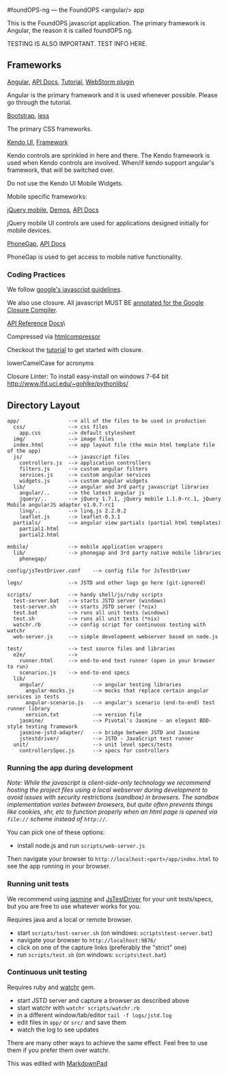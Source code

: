 #foundOPS-ng — the FoundOPS &lt;angular/&gt; app

This is the FoundOPS javascript application. The primary framework is Angular, the reason it is called foundOPS ng.

TESTING IS ALSO IMPORTANT. TEST INFO HERE.

## Frameworks

[Angular](http://angularjs.org/), [API Docs](http://docs.angularjs.org/api), [Tutorial](http://docs.angularjs.org/tutorial), [WebStorm plugin](https://groups.google.com/forum/#!topic/angular/GyBSkDxZN9c)

Angular is the primary framework and it is used whenever possible. Please go through the tutorial.

[Bootstrap](http://twitter.github.com/bootstrap/), [less](http://lesscss.org/)

The primary CSS frameworks.

[Kendo UI](http://demos.kendoui.com/web/overview/index.html), [Framework](http://demos.kendoui.com/web/mvvm/index.html)

Kendo controls are sprinkled in here and there. The Kendo framework is used when Kendo controls are involved. When/if kendo support angular's framework, that will be switched over.

Do not use the Kendo UI Mobile Widgets.

Mobile specific frameworks:

[jQuery mobile](http://jquerymobile.com/), [Demos](http://jquerymobile.com/demos/1.1.0/), [API Docs](http://docs.jquery.com/Main_Page)

jQuery mobile UI controls are used for applications designed initially for mobile devices.

[PhoneGap](http://phonegap.com/), [API Docs](http://docs.phonegap.com/en/1.7.0/index.html)

PhoneGap is used to get access to mobile native functionality.

### Coding Practices

We follow [google's javascript guidelines](http://google-styleguide.googlecode.com/svn/trunk/javascriptguide.xml).

We also use closure. All javascript MUST BE [annotated for the Google Closure Compiler](https://developers.google.com/closure/compiler/docs/js-for-compiler).

[API Reference](http://closure-library.googlecode.com/svn/docs/index.html) [Docs](https://developers.google.com/closure/library/docs/overview)\

Compressed via [htmlcompressor](http://code.google.com/p/htmlcompressor/)

Checkout the [tutorial](https://developers.google.com/closure/library/docs/tutorial) to get started with closure.



lowerCamelCase for acronyms

Closure Linter: To install easy-install on windows 7-64 bit http://www.lfd.uci.edu/~gohlke/pythonlibs/


## Directory Layout

    app/                --> all of the files to be used in production
      css/              --> css files
        app.css         --> default stylesheet
      img/              --> image files
      index.html        --> app layout file (the main html template file of the app)
      js/               --> javascript files
        controllers.js  --> application controllers
        filters.js      --> custom angular filters
        services.js     --> custom angular services
        widgets.js      --> custom angular widgets
      lib/              --> angular and 3rd party javascript libraries
        angular/..      --> the latest angular js
        jquery/..       --> jQuery 1.7.1, jQuery mobile 1.1.0-rc.1, jQuery Mobile angularJS adapter v1.0.7-rc1
        linq/..         --> linq.js 2.2.0.2
        leaflet.js      --> leaflet-0.3.1
      partials/         --> angular view partials (partial html templates)
        partial1.html
        partial2.html

	mobile/             --> mobile application wrappers
      lib/              --> phonegap and 3rd party native mobile libraries
        phonegap/

    config/jsTestDriver.conf    --> config file for JsTestDriver

    logs/               --> JSTD and other logs go here (git-ignored)

    scripts/            --> handy shell/js/ruby scripts
      test-server.bat   --> starts JSTD server (windows)
      test-server.sh    --> starts JSTD server (*nix)
      test.bat          --> runs all unit tests (windows)
      test.sh           --> runs all unit tests (*nix)
      watchr.rb         --> config script for continuous testing with watchr
      web-server.js     --> simple development webserver based on node.js

    test/               --> test source files and libraries
      e2e/              -->
        runner.html     --> end-to-end test runner (open in your browser to run)
        scenarios.js    --> end-to-end specs
      lib/
        angular/                --> angular testing libraries
          angular-mocks.js      --> mocks that replace certain angular services in tests
          angular-scenario.js   --> angular's scenario (end-to-end) test runner library
          version.txt           --> version file
        jasmine/                --> Pivotal's Jasmine - an elegant BDD-style testing framework
        jasmine-jstd-adapter/   --> bridge between JSTD and Jasmine
        jstestdriver/           --> JSTD - JavaScript test runner
      unit/                     --> unit level specs/tests
        controllersSpec.js      --> specs for controllers

### Running the app during development

_Note: While the javascript is client-side-only technology we recommend hosting the project files using a local
webserver during development to avoid issues with security restrictions (sandbox) in browsers. The
sandbox implementation varies between browsers, but quite often prevents things like cookies, xhr,
etc to function properly when an html page is opened via `file://` scheme instead of `http://`._

You can pick one of these options:

* install node.js and run `scripts/web-server.js`

Then navigate your browser to `http://localhost:<port>/app/index.html` to see the app running in
your browser.

### Running unit tests

We recommend using [jasmine](http://pivotal.github.com/jasmine/) and
[JsTestDriver](http://code.google.com/p/js-test-driver/) for your unit tests/specs, but you are free
to use whatever works for you.

Requires java and a local or remote browser.

* start `scripts/test-server.sh` (on windows: `scripts\test-server.bat`)
* navigate your browser to `http://localhost:9876/`
* click on one of the capture links (preferably the "strict" one)
* run `scripts/test.sh` (on windows: `scripts\test.bat`)


### Continuous unit testing

Requires ruby and [watchr](https://github.com/mynyml/watchr) gem.

* start JSTD server and capture a browser as described above
* start watchr with `watchr scripts/watchr.rb`
* in a different window/tab/editor `tail -f logs/jstd.log`
* edit files in `app/` or `src/` and save them
* watch the log to see updates

There are many other ways to achieve the same effect. Feel free to use them if you prefer them over
watchr.

This was edited with [MarkdownPad](http://markdownpad.com/)

